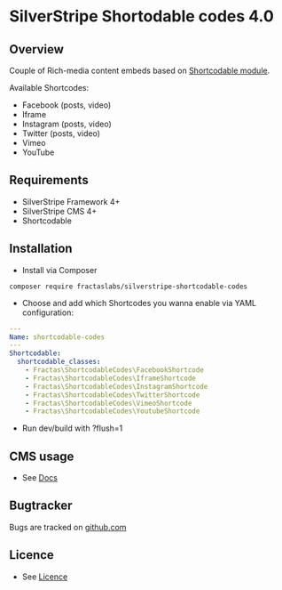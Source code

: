 # SilverStripe Shortodable codes 4.0

## Overview
Couple of Rich-media content embeds based on [Shortcodable module](https://github.com/sheadawson/silverstripe-shortcodable/).

Available Shortcodes:
 * Facebook (posts, video)
 * Iframe
 * Instagram (posts, video)
 * Twitter (posts, video)
 * Vimeo
 * YouTube


## Requirements
 * SilverStripe Framework 4+
 * SilverStripe CMS 4+
 * Shortcodable


## Installation
 * Install via Composer
```
composer require fractaslabs/silverstripe-shortcodable-codes
```
 * Choose and add which Shortcodes you wanna enable via YAML configuration:
```yaml
---
Name: shortcodable-codes
---
Shortcodable:
  shortcodable_classes:
    - Fractas\ShortcodableCodes\FacebookShortcode
    - Fractas\ShortcodableCodes\IframeShortcode
    - Fractas\ShortcodableCodes\InstagramShortcode
    - Fractas\ShortcodableCodes\TwitterShortcode
    - Fractas\ShortcodableCodes\VimeoShortcode
    - Fractas\ShortcodableCodes\YoutubeShortcode
```
 * Run dev/build with ?flush=1


## CMS usage
 * See [Docs](https://github.com/fractaslabs/silverstripe-shortcodable-codes/docs/en/userguide.md)


## Bugtracker
Bugs are tracked on [github.com](https://github.com/fractaslabs/silverstripe-shortcodable-codes/issues)


## Licence
 * See [Licence](https://github.com/fractaslabs/silverstripe-shortcodable-codes/LICENSE)
